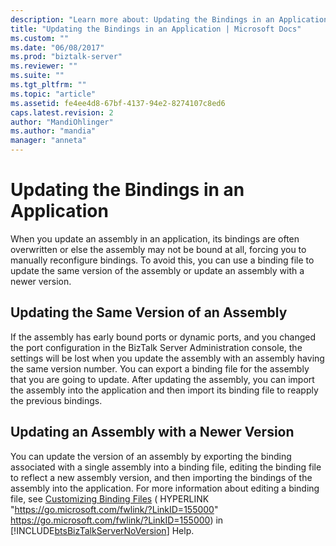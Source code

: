 ```yaml
---
description: "Learn more about: Updating the Bindings in an Application"
title: "Updating the Bindings in an Application | Microsoft Docs"
ms.custom: ""
ms.date: "06/08/2017"
ms.prod: "biztalk-server"
ms.reviewer: ""
ms.suite: ""
ms.tgt_pltfrm: ""
ms.topic: "article"
ms.assetid: fe4ee4d8-67bf-4137-94e2-8274107c8ed6
caps.latest.revision: 2
author: "MandiOhlinger"
ms.author: "mandia"
manager: "anneta"
---
```

# Updating the Bindings in an Application
When you update an assembly in an application, its bindings are often overwritten or else the assembly may not be bound at all, forcing you to manually reconfigure bindings. To avoid this, you can use a binding file to update the same version of the assembly or update an assembly with a newer version.

## Updating the Same Version of an Assembly
 If the assembly has early bound ports or dynamic ports, and you changed the port configuration in the BizTalk Server Administration console, the settings will be lost when you update the assembly with an assembly having the same version number. You can export a binding file for the assembly that you are going to update. After updating the assembly, you can import the assembly into the application and then import its binding file to reapply the previous bindings.

## Updating an Assembly with a Newer Version
 You can update the version of an assembly by exporting the binding associated with a single assembly into a binding file, editing the binding file to reflect a new assembly version, and then importing the bindings of the assembly into the application. For more information about editing a binding file, see [Customizing Binding Files](../core/customizing-binding-files.md) ( HYPERLINK "<https://go.microsoft.com/fwlink/?LinkID=155000>" <https://go.microsoft.com/fwlink/?LinkID=155000>) in [!INCLUDE[btsBizTalkServerNoVersion](../includes/btsbiztalkservernoversion-md.md)] Help.